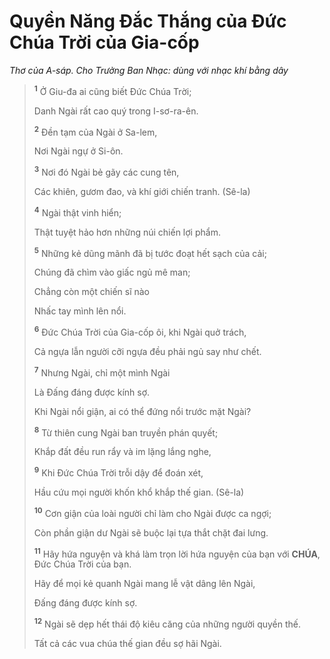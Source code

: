 # Quyền Năng Đắc Thắng của Đức Chúa Trời của Gia-cốp

_Thơ của A-sáp. Cho Trưởng Ban Nhạc: dùng với nhạc khí bằng dây_

> <sup><b>1</b></sup> Ở Giu-đa ai cũng biết Đức Chúa Trời;
>
> Danh Ngài rất cao quý trong I-sơ-ra-ên.
>
> <sup><b>2</b></sup> Đền tạm của Ngài ở Sa-lem,
>
> Nơi Ngài ngự ở Si-ôn.
>
> <sup><b>3</b></sup> Nơi đó Ngài bẻ gãy các cung tên,
>
> Các khiên, gươm đao, và khí giới chiến tranh. (Sê-la)
>
> <sup><b>4</b></sup> Ngài thật vinh hiển;
>
> Thật tuyệt hảo hơn những núi chiến lợi phẩm.
>
> <sup><b>5</b></sup> Những kẻ dũng mãnh đã bị tước đoạt hết sạch của cải;
>
> Chúng đã chìm vào giấc ngủ mê man;
>
> Chẳng còn một chiến sĩ nào
>
> Nhấc tay mình lên nổi.
>
> <sup><b>6</b></sup> Đức Chúa Trời của Gia-cốp ôi, khi Ngài quở trách,
>
> Cả ngựa lẫn người cỡi ngựa đều phải ngủ say như chết.
>
> <sup><b>7</b></sup> Nhưng Ngài, chỉ một mình Ngài
>
> Là Đấng đáng được kính sợ.
>
> Khi Ngài nổi giận, ai có thể đứng nổi trước mặt Ngài?
>
> <sup><b>8</b></sup> Từ thiên cung Ngài ban truyền phán quyết;
>
> Khắp đất đều run rẩy và im lặng lắng nghe,
>
> <sup><b>9</b></sup> Khi Đức Chúa Trời trỗi dậy để đoán xét,
>
> Hầu cứu mọi người khốn khổ khắp thế gian. (Sê-la)
>
> <sup><b>10</b></sup> Cơn giận của loài người chỉ làm cho Ngài được ca ngợi;
>
> Còn phần giận dư Ngài sẽ buộc lại tựa thắt chặt đai lưng.
>
> <sup><b>11</b></sup> Hãy hứa nguyện và khá làm trọn lời hứa nguyện của bạn với **CHÚA**, Đức Chúa Trời của bạn.
>
> Hãy để mọi kẻ quanh Ngài mang lễ vật dâng lên Ngài,
>
> Đấng đáng được kính sợ.
>
> <sup><b>12</b></sup> Ngài sẽ dẹp hết thái độ kiêu căng của những người quyền thế.
>
> Tất cả các vua chúa thế gian đều sợ hãi Ngài.
